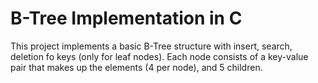 # B-Tree Implementation in C

This project implements a basic B-Tree structure with insert, search, deletion fo keys (only for leaf nodes). Each node consists of a key-value pair that makes up the elements (4 per node), and 5 children.
